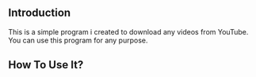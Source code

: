 ## Introduction

This is a simple program i created to download any videos from YouTube. You can use this program for any purpose.

## How To Use It?
